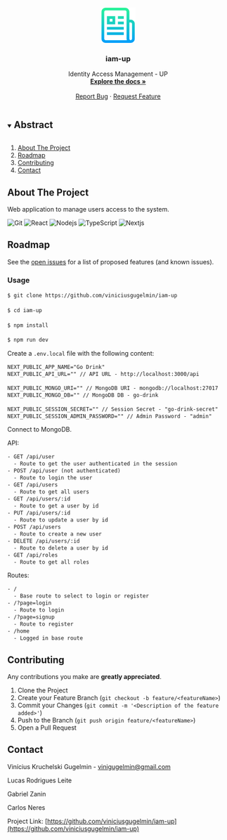 <p align="center">
  <a href="https://github.com/viniciusgugelmin/iam-up">
    <img src="info/readme.png" alt="readme-logo" width="80" height="80">
  </a>

  <h3 align="center">
    iam-up
  </h3>
  <p align="center">
    Identity Access Management - UP
    <br />
    <a href="https://github.com/viniciusgugelmin/iam-up"><strong>Explore the docs »</strong></a>
    <br />
    <br />
    <a href="https://github.com/viniciusgugelmin/iam-up/issues">Report Bug</a>
    ·
    <a href="https://github.com/viniciusgugelmin/iam-up/issues">Request Feature</a>
  </p>
</p>

<details open="open">
  <summary><h2 style="display: inline-block">Abstract</h2></summary>
  <ol>
    <li>
      <a href="#about-the-project">About The Project</a>
    </li>
    <li><a href="#roadmap">Roadmap</a></li>
    <li><a href="#contributing">Contributing</a></li>
    <li><a href="#contact">Contact</a></li>
  </ol>
</details>

## About The Project

Web application to manage users access to the system.

![Git](https://img.shields.io/badge/git-%23F05033.svg?style=for-the-badge&logo=git&logoColor=white)
![React](https://img.shields.io/badge/React-20232A?style=for-the-badge&logo=react&logoColor=61DAFB)
![Nodejs](https://img.shields.io/badge/Node.js-43853D?style=for-the-badge&logo=node.js&logoColor=white)
![TypeScript](https://img.shields.io/badge/TypeScript-007ACC?style=for-the-badge&logo=typescript&logoColor=white)
![Nextjs](https://img.shields.io/badge/next.js-000000?style=for-the-badge&logo=nextdotjs&logoColor=white)

## Roadmap

See the [open issues](https://github.com/viniciusgugelmin/iam-up/issues) for a list of proposed features (and known
issues).

### Usage

```bash
$ git clone https://github.com/viniciusgugelmin/iam-up

$ cd iam-up

$ npm install

$ npm run dev
```

Create a `.env.local` file with the following content:

```
NEXT_PUBLIC_APP_NAME="Go Drink"
NEXT_PUBLIC_API_URL="" // API URL - http://localhost:3000/api

NEXT_PUBLIC_MONGO_URI="" // MongoDB URI - mongodb://localhost:27017
NEXT_PUBLIC_MONGO_DB="" // MongoDB DB - go-drink

NEXT_PUBLIC_SESSION_SECRET="" // Session Secret - "go-drink-secret"
NEXT_PUBLIC_SESSION_ADMIN_PASSWORD="" // Admin Password - "admin"
```

Connect to MongoDB.

API:

```
- GET /api/user
  - Route to get the user authenticated in the session
- POST /api/user (not authenticated)
  - Route to login the user
- GET /api/users
  - Route to get all users
- GET /api/users/:id
  - Route to get a user by id
- PUT /api/users/:id
  - Route to update a user by id
- POST /api/users
  - Route to create a new user
- DELETE /api/users/:id
  - Route to delete a user by id
- GET /api/roles
  - Route to get all roles
```

Routes:

```
- /
  - Base route to select to login or register
- /?page=login
  - Route to login
- /?page=signup
  - Route to register
- /home
  - Logged in base route

```

## Contributing

Any contributions you make are **greatly appreciated**.

1. Clone the Project
2. Create your Feature Branch (`git checkout -b feature/<featureName>`)
3. Commit your Changes (`git commit -m '<Description of the feature added>'`)
4. Push to the Branch (`git push origin feature/<featureName>`)
5. Open a Pull Request

## Contact

Vinícius Kruchelski Gugelmin - vinigugelmin@gmail.com

Lucas Rodrigues Leite

Gabriel Zanin

Carlos Neres

Project Link: [https://github.com/viniciusgugelmin/iam-up](https://github.com/viniciusgugelmin/iam-up)
